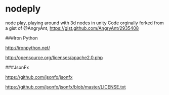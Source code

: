 nodeply
=======
node play, playing around with 3d nodes in unity
Code orginally forked from a gist of @AngryAnt, https://gist.github.com/AngryAnt/2935408

###Iron Python

http://ironpython.net/

http://opensource.org/licenses/apache2.0.php

###JsonFx

https://github.com/jsonfx/jsonfx

https://github.com/jsonfx/jsonfx/blob/master/LICENSE.txt

